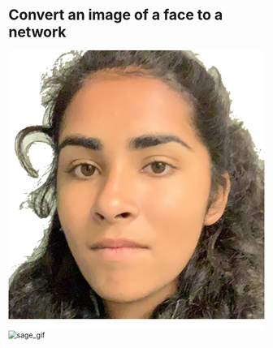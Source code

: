 # Convert an image of a face to a network

![sage](sage.png)
![sage_gif](sage_pics/sage_bot10000_pow4.0sampling_kmin3_kmax10_nsamples_100_10000_nframes_50.gif)
